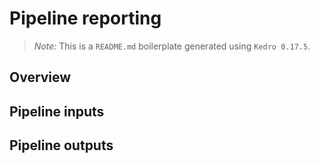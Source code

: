 # Pipeline reporting

> *Note:* This is a `README.md` boilerplate generated using `Kedro 0.17.5`.

## Overview

<!---
Please describe your modular pipeline here.
-->

## Pipeline inputs

<!---
The list of pipeline inputs.
-->

## Pipeline outputs

<!---
The list of pipeline outputs.
-->
